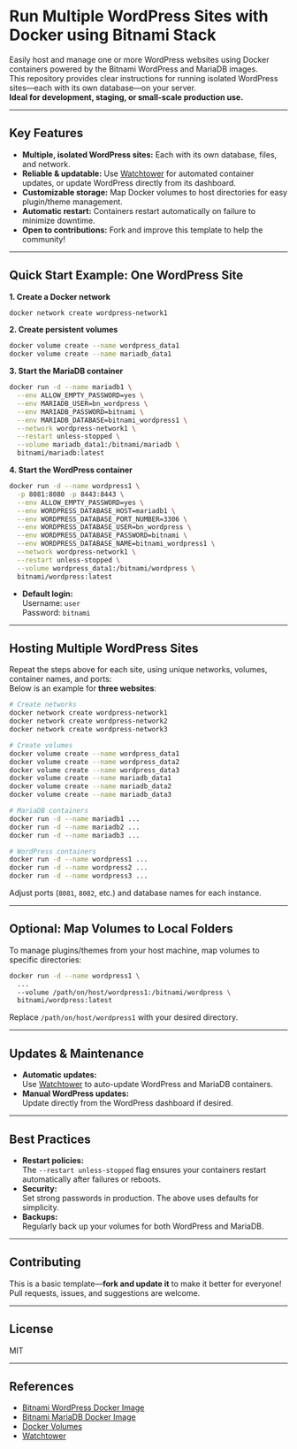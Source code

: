 # Run Multiple WordPress Sites with Docker using Bitnami Stack

Easily host and manage one or more WordPress websites using Docker containers powered by the Bitnami WordPress and MariaDB images.  
This repository provides clear instructions for running isolated WordPress sites—each with its own database—on your server.  
**Ideal for development, staging, or small-scale production use.**

---

## Key Features

- **Multiple, isolated WordPress sites:** Each with its own database, files, and network.
- **Reliable & updatable:** Use [Watchtower](https://containrrr.dev/watchtower/) for automated container updates, or update WordPress directly from its dashboard.
- **Customizable storage:** Map Docker volumes to host directories for easy plugin/theme management.
- **Automatic restart:** Containers restart automatically on failure to minimize downtime.
- **Open to contributions:** Fork and improve this template to help the community!

---

## Quick Start Example: One WordPress Site

**1. Create a Docker network**  
```bash
docker network create wordpress-network1
```

**2. Create persistent volumes**  
```bash
docker volume create --name wordpress_data1
docker volume create --name mariadb_data1
```

**3. Start the MariaDB container**  
```bash
docker run -d --name mariadb1 \
  --env ALLOW_EMPTY_PASSWORD=yes \
  --env MARIADB_USER=bn_wordpress \
  --env MARIADB_PASSWORD=bitnami \
  --env MARIADB_DATABASE=bitnami_wordpress1 \
  --network wordpress-network1 \
  --restart unless-stopped \
  --volume mariadb_data1:/bitnami/mariadb \
  bitnami/mariadb:latest
```

**4. Start the WordPress container**  
```bash
docker run -d --name wordpress1 \
  -p 8081:8080 -p 8443:8443 \
  --env ALLOW_EMPTY_PASSWORD=yes \
  --env WORDPRESS_DATABASE_HOST=mariadb1 \
  --env WORDPRESS_DATABASE_PORT_NUMBER=3306 \
  --env WORDPRESS_DATABASE_USER=bn_wordpress \
  --env WORDPRESS_DATABASE_PASSWORD=bitnami \
  --env WORDPRESS_DATABASE_NAME=bitnami_wordpress1 \
  --network wordpress-network1 \
  --restart unless-stopped \
  --volume wordpress_data1:/bitnami/wordpress \
  bitnami/wordpress:latest
```

- **Default login:**  
  Username: `user`  
  Password: `bitnami`

---

## Hosting Multiple WordPress Sites

Repeat the steps above for each site, using unique networks, volumes, container names, and ports:  
Below is an example for **three websites**:

```bash
# Create networks
docker network create wordpress-network1
docker network create wordpress-network2
docker network create wordpress-network3

# Create volumes
docker volume create --name wordpress_data1
docker volume create --name wordpress_data2
docker volume create --name wordpress_data3
docker volume create --name mariadb_data1
docker volume create --name mariadb_data2
docker volume create --name mariadb_data3

# MariaDB containers
docker run -d --name mariadb1 ...
docker run -d --name mariadb2 ...
docker run -d --name mariadb3 ...

# WordPress containers
docker run -d --name wordpress1 ...
docker run -d --name wordpress2 ...
docker run -d --name wordpress3 ...
```
Adjust ports (`8081`, `8082`, etc.) and database names for each instance.

---

## Optional: Map Volumes to Local Folders

To manage plugins/themes from your host machine, map volumes to specific directories:
```bash
docker run -d --name wordpress1 \
  ...
  --volume /path/on/host/wordpress1:/bitnami/wordpress \
  bitnami/wordpress:latest
```
Replace `/path/on/host/wordpress1` with your desired directory.

---

## Updates & Maintenance

- **Automatic updates:**  
  Use [Watchtower](https://containrrr.dev/watchtower/) to auto-update WordPress and MariaDB containers.
- **Manual WordPress updates:**  
  Update directly from the WordPress dashboard if desired.

---

## Best Practices

- **Restart policies:**  
  The `--restart unless-stopped` flag ensures your containers restart automatically after failures or reboots.
- **Security:**  
  Set strong passwords in production. The above uses defaults for simplicity.
- **Backups:**  
  Regularly back up your volumes for both WordPress and MariaDB.

---

## Contributing

This is a basic template—**fork and update it** to make it better for everyone!  
Pull requests, issues, and suggestions are welcome.

---

## License

MIT

---

## References

- [Bitnami WordPress Docker Image](https://hub.docker.com/r/bitnami/wordpress)
- [Bitnami MariaDB Docker Image](https://hub.docker.com/r/bitnami/mariadb)
- [Docker Volumes](https://docs.docker.com/storage/volumes/)
- [Watchtower](https://containrrr.dev/watchtower/)
